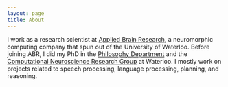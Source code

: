 ```yaml
---
layout: page
title: About
---
```


I work as a research scientist at [Applied Brain Research](https://www.appliedbrainresearch.com), a neuromorphic computing company that spun out of the University of Waterloo. Before joining ABR, I did my PhD in the [Philosophy Department](http://www.uwaterloo.ca/philosophy/) and the [Computational Neuroscience Research Group](http://compneuro.uwaterloo.ca) at Waterloo. I mostly work on projects related to speech processing, language processing, planning, and reasoning.


